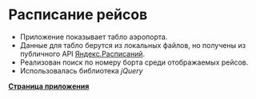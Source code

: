 # Расписание рейсов
+ Приложение показывает табло аэропорта.
+ Данные для табло берутся из локальных файлов, но получены из публичного API [Яндекс.Расписаний](https://tech.yandex.ru/rasp/raspapi/).
+ Реализован поиск по номеру борта среди отображаемых рейсов.
+ Иcпользовалась библиотека *jQuery*

**[Страница приложения](https://scofield001.github.io/timetable/)**
